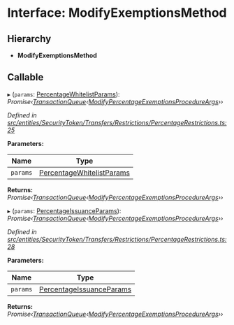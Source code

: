 # Interface: ModifyExemptionsMethod

## Hierarchy

* **ModifyExemptionsMethod**

## Callable

▸ (`params`: [PercentageWhitelistParams](_entities_securitytoken_transfers_restrictions_percentagerestrictions_.percentagewhitelistparams.md)): *Promise‹[TransactionQueue](../classes/_entities_transactionqueue_.transactionqueue.md)‹[ModifyPercentageExemptionsProcedureArgs](_types_index_.modifypercentageexemptionsprocedureargs.md)››*

*Defined in [src/entities/SecurityToken/Transfers/Restrictions/PercentageRestrictions.ts:25](https://github.com/PolymathNetwork/polymath-sdk/blob/45453ad/src/entities/SecurityToken/Transfers/Restrictions/PercentageRestrictions.ts#L25)*

**Parameters:**

Name | Type |
------ | ------ |
`params` | [PercentageWhitelistParams](_entities_securitytoken_transfers_restrictions_percentagerestrictions_.percentagewhitelistparams.md) |

**Returns:** *Promise‹[TransactionQueue](../classes/_entities_transactionqueue_.transactionqueue.md)‹[ModifyPercentageExemptionsProcedureArgs](_types_index_.modifypercentageexemptionsprocedureargs.md)››*

▸ (`params`: [PercentageIssuanceParams](_entities_securitytoken_transfers_restrictions_percentagerestrictions_.percentageissuanceparams.md)): *Promise‹[TransactionQueue](../classes/_entities_transactionqueue_.transactionqueue.md)‹[ModifyPercentageExemptionsProcedureArgs](_types_index_.modifypercentageexemptionsprocedureargs.md)››*

*Defined in [src/entities/SecurityToken/Transfers/Restrictions/PercentageRestrictions.ts:28](https://github.com/PolymathNetwork/polymath-sdk/blob/45453ad/src/entities/SecurityToken/Transfers/Restrictions/PercentageRestrictions.ts#L28)*

**Parameters:**

Name | Type |
------ | ------ |
`params` | [PercentageIssuanceParams](_entities_securitytoken_transfers_restrictions_percentagerestrictions_.percentageissuanceparams.md) |

**Returns:** *Promise‹[TransactionQueue](../classes/_entities_transactionqueue_.transactionqueue.md)‹[ModifyPercentageExemptionsProcedureArgs](_types_index_.modifypercentageexemptionsprocedureargs.md)››*
